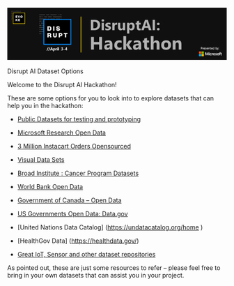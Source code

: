 ![](media/1c253bf5f390611493e677757d08f8d7.png)

Disrupt AI Dataset Options

Welcome to the Disrupt AI Hackathon!

These are some options for you to look into to explore datasets that can help
you in the hackathon:

-   [Public Datasets for testing and
    prototyping](https://docs.microsoft.com/en-us/azure/sql-database/sql-database-public-data-sets)

-   [Microsoft Research Open Data](https://msropendata.com/)

-   [3 Million Instacart Orders
    Opensourced](https://www.instacart.com/datasets/grocery-shopping-2017)

-   [Visual Data Sets](https://www.visualdata.io/)

-   [Broad Institute : Cancer Program
    Datasets](http://portals.broadinstitute.org/cgi-bin/cancer/datasets.cgi)

-   [World Bank Open Data](https://data.worldbank.org/)

-   [Government of Canada – Open Data](https://open.canada.ca/en/open-data)

-   [US Governments Open Data: Data.gov](https://www.data.gov/)

-   [United Nations Data Catalog] (https://undatacatalog.org/home )

-   [HealthGov Data] (https://healthdata.gov/)

-   [Great IoT, Sensor and other dataset
    repositories](https://www.datasciencecentral.com/profiles/blogs/great-sensor-datasets-to-prepare-your-next-career-move-in-iot-int)

As pointed out, these are just some resources to refer – please feel free to
bring in your own datasets that can assist you in your project.
